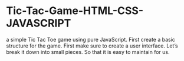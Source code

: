 # Tic-Tac-Game-HTML-CSS-JAVASCRIPT
a simple Tic Tac Toe game using pure JavaScript. First create a basic structure for the game. First make sure to create a user interface. Let’s break it down into small pieces. So that it is easy to maintain for us.
